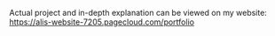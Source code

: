 Actual project and in-depth explanation can be viewed on my website: https://alis-website-7205.pagecloud.com/portfolio
